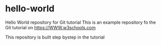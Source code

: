 # hello-world
Hello World repository for Git tutorial
This is an example repository fo the Git tutorial on https://WWW.w3schools.com

This repository is built step bystep in the tutorial 
